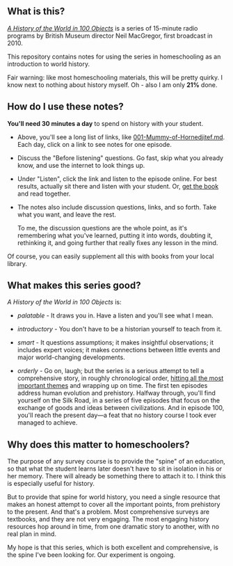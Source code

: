 ## What is this?

[*A History of the World in 100 Objects*](http://www.bbc.co.uk/ahistoryoftheworld/)
is a series of 15-minute radio programs by British Museum director Neil MacGregor,
first broadcast in 2010.

This repository contains notes for using the series in homeschooling as
an introduction to world history.

Fair warning: like most homeschooling materials, this will be pretty quirky.
I know next to nothing about history myself. Oh - also I am only **21%** done.


## How do I use these notes?

**You'll need 30 minutes a day** to spend on history with your student.

*   Above, you'll see a long list of links, like
    [001-Mummy-of-Hornedjitef.md](001-Mummy-of-Hornedjitef.md).
    Each day, click on a link to see notes for one episode.

*   Discuss the "Before listening" questions.  Go fast, skip what you
    already know, and use the internet to look things up.

*   Under "Listen", click the link and listen to the episode online.
    For best results, actually sit there and listen with your student.
    Or, [get the book](http://www.powells.com/book/history-of-the-world-in-100-objects-9780670022700/17-3)
    and read together.

*   The notes also include discussion questions, links, and so
    forth. Take what you want, and leave the rest.

    To me, the discussion questions are the whole point, as it's
    remembering what you've learned, putting it into words, doubting it,
    rethinking it, and going further that really fixes any lesson in the
    mind.

Of course, you can easily supplement all this with books from your local
library.


## What makes this series good?

*A History of the World in 100 Objects* is:

*   *palatable* - It draws you in. Have a listen and you'll see what I
    mean.

*   *introductory* - You don't have to be a historian yourself to teach
    from it.

*   *smart* - It questions assumptions; it makes insightful
    observations; it includes expert voices; it makes connections
    between little events and major world-changing developments.

*   *orderly* - Go on, laugh; but the series is a serious attempt to
    tell a comprehensive story, in roughly chronological order,
    [hitting all the most important themes](http://www.bbc.co.uk/ahistoryoftheworld/programme/)
    and wrapping up on time. The first ten episodes address human
    evolution and prehistory. Halfway through, you'll find yourself on
    the Silk Road, in a series of five episodes that focus on the
    exchange of goods and ideas between civilizations. And in episode
    100, you'll reach the present day—a feat that no history course I
    took ever managed to achieve.


## Why does this matter to homeschoolers?

The purpose of any survey course is to provide the "spine" of an
education, so that what the student learns later doesn't have to sit in
isolation in his or her memory. There will already be something there to
attach it to. I think this is especially useful for history.

But to provide that spine for world history, you need a single resource
that makes an honest attempt to cover all the important points, from
prehistory to the present. And that's a problem. Most comprehensive
surveys are textbooks, and they are not very engaging. The most engaging
history resources hop around in time, from one dramatic story to
another, with no real plan in mind.

My hope is that this series, which is both excellent and comprehensive,
is the spine I've been looking for. Our experiment is ongoing.

